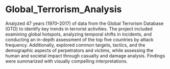 # Global_Terrorism_Analysis
Analyzed 47 years (1970–2017) of data from the Global Terrorism Database (GTD) to identify key trends in terrorist activities. The project included examining global hotspots, analyzing temporal shifts in incidents, and conducting an in-depth assessment of the top five countries by attack frequency. Additionally, explored common targets, tactics, and the demographic aspects of perpetrators and victims, while assessing the human and societal impact through casualty and damage analysis. Findings were summarized with visually compelling interpretations.

